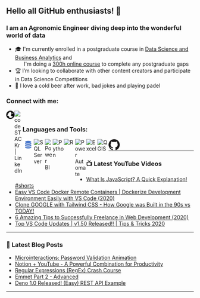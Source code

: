 ## Hello all GitHub enthusiasts! 👋
### I am an Agronomic Engineer diving deep into the wonderful world of data


- :mortar_board: I'm currently enrolled in a postgraduate course in [Data Science and Business Analytics][iseg] and  
&nbsp;&nbsp;&nbsp;&nbsp;&nbsp;&nbsp;I'm doing a [300h online course][dataquest] to complete any postgraduate gaps
- :trophy: I’m looking to collaborate with other content creators and participate in Data Science Competitions
- 🍺  I love a cold beer after work, bad jokes and playing padel 


### Connect with me:

[<img align="left" alt="codeSTACKr.com" width="22px" src="https://raw.githubusercontent.com/iconic/open-iconic/master/svg/globe.svg" />][website]
[<img align="left" alt="codeSTACKr | LinkedIn" width="22px" src="https://cdn.jsdelivr.net/npm/simple-icons@v3/icons/linkedin.svg" />][linkedin]

<br />

### Languages and Tools:

<img align="left" alt="SQL" width="30px" src="https://raw.githubusercontent.com/github/explore/80688e429a7d4ef2fca1e82350fe8e3517d3494d/topics/sql/sql.png" />
<img align="left" alt="SQL Server" width="30px" src="https://user-images.githubusercontent.com/50356314/98372771-34238d00-2036-11eb-96de-c67d227e188d.png" />
<img align="left" alt="Power BI" width="21px" src="https://user-images.githubusercontent.com/50356314/98370870-2d474b00-2033-11eb-9881-f51f01a8df30.png" />
<img align="left" alt="Python" width="30px" src="https://user-images.githubusercontent.com/50356314/98372035-0be75e80-2035-11eb-9905-dbd8212ee891.png" />
<img align="left" alt="R" width="30px" src="https://user-images.githubusercontent.com/50356314/98371723-8bc0f900-2034-11eb-8795-458300dff3ef.png" />
<img align="left" alt="Power Automate" width="30px" src="https://user-images.githubusercontent.com/50356314/98373033-8ebce900-2036-11eb-9cf2-713332a1cb0c.png" />
<img align="left" alt="Excel" width="30px" src="https://user-images.githubusercontent.com/50356314/98373300-f4a97080-2036-11eb-88ac-4bb1f0bbf59b.png" />
<img align="left" alt="QGIS" width="30px" src="https://user-images.githubusercontent.com/50356314/98373353-04c15000-2037-11eb-9830-44243a2d6544.png" />
<img align="left" alt="GitHub" width="30px" src="https://raw.githubusercontent.com/github/explore/78df643247d429f6cc873026c0622819ad797942/topics/github/github.png" />

<br />

---

### 📺 Latest YouTube Videos

<!-- YOUTUBE:START -->
- [What Is JavaScript? A Quick Explanation! #shorts](https://www.youtube.com/watch?v=KZXPKF_mBbU)
- [Easy VS Code Docker Remote Containers | Dockerize Development Environment Easily with VS Code (2020)](https://www.youtube.com/watch?v=KFyRLxiRKAc)
- [Clone GOOGLE with Tailwind CSS - How Google was Built in the 90s vs TODAY!](https://www.youtube.com/watch?v=8ETmAEf793g)
- [6 Amazing Tips to Successfully Freelance in Web Development (2020)](https://www.youtube.com/watch?v=e9UvzZJflqU)
- [Top VS Code Updates | v1.50 Released!! | Tips & Tricks 2020](https://www.youtube.com/watch?v=WYIelDSS738)
<!-- YOUTUBE:END -->

---

### 📕 Latest Blog Posts

<!-- BLOG-POST-LIST:START -->
- [Microinteractions: Password Validation Animation](https://dev.to/codestackr/microinteractions-password-validation-animation-5629)
- [Notion + YouTube - A Powerful Combination for Productivity](https://dev.to/codestackr/notion-youtube-a-powerful-combination-for-productivity-1def)
- [Regular Expressions (RegEx) Crash Course](https://dev.to/codestackr/regular-expressions-regex-crash-course-248n)
- [Emmet Part 2 - Advanced](https://dev.to/codestackr/emmet-part-2-advanced-4c65)
- [Deno 1.0 Released! (Easy) REST API Example](https://dev.to/codestackr/deno-1-0-released-easy-rest-api-example-2fbl)
<!-- BLOG-POST-LIST:END -->


---


</details>

[website]: https://simaocoimbra.com/
[linkedin]: https://www.linkedin.com/in/simaocoimbra/
[iseg]: https://www.idefe.pt/cursos/DSBA
[dataquest]: https://app.dataquest.io/path/data-scientist
